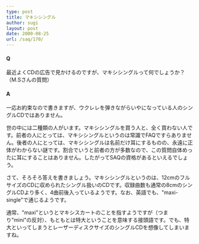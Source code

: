 ```yaml
---
type: post
title: マキシシングル
author: sugi
layout: post
date: 2000-08-25
url: /saq/170/
---
```

#### Q 

最近よくCDの広告で見かけるのですが、マキシシングルって何でしょうか？（M.Sさんの質問）

#### A 

一応お約束なので書きますが、ウクレレを弾きながらいやになっている人のシングルCDではありません。

世の中には二種類の人がいます。マキシシングルを買う人と、全く買わない人です。前者の人にとっては、マキシシングルというのは常識でFAQですらありません。後者の人にとっては、マキシシングルは名前だけ耳にするものの、永遠に正体がわからない謎です。割合でいうと前者の方が多数なので、この質問自体めったに耳にすることはありません。したがってSAQの資格があるといえるでしょう。

さて、そろそろ答えを書きましょう。マキシシングルというのは、12cmのフルサイズのCDに収められたシングル扱いのCDです。収録曲数も通常の8cmのシングルCDより多く、4曲前後入っているようです。なお、英語でも、"maxi-single"で通じるようです。

通常、"maxi"というとマキシスカートのことを指すようですが（つまり"mini"の反対）、もともとは特大ということを意味する接頭語です。でも、特大といってしまうとレーザーディスクサイズのシングルCDを想像してしまいますね。